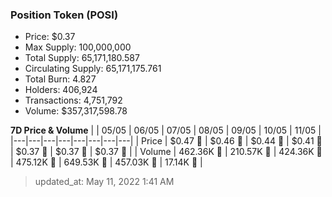 
  ### Position Token (POSI)
  - Price: $0.37
  - Max Supply: 100,000,000
  - Total Supply: 65,171,180.587
  - Circulating Supply: 65,171,175.761
  - Total Burn: 4.827
  - Holders: 406,924
  - Transactions: 4,751,792
  - Volume: $357,317,598.78

  **7D Price & Volume**
  | | 05&#x2F;05 | 06&#x2F;05 | 07&#x2F;05 | 08&#x2F;05 | 09&#x2F;05 | 10&#x2F;05 | 11&#x2F;05 |
  |---|---|---|---|---|---|---|---|
  | Price | $0.47 🔻 | $0.46 🔻 | $0.44 🔻 | $0.41 🔻 | $0.37 🔻 | $0.37 🔻 | $0.37 🚀 |
  | Volume | 462.36K 🚀 | 210.57K 🔻 | 424.36K 🚀 | 475.12K 🚀 | 649.53K 🚀 | 457.03K 🔻 | 17.14K 🔻 |

  > updated_at: May 11, 2022 1:41 AM
